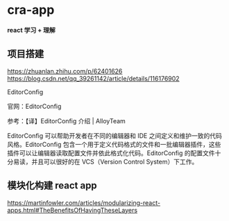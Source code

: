 # cra-app

**react 学习 + 理解**

## 项目搭建

https://zhuanlan.zhihu.com/p/62401626
https://blog.csdn.net/qq_39261142/article/details/116176902

EditorConfig

官网：EditorConfig

参考：【译】EditorConfig 介绍 | AlloyTeam

EditorConfig 可以帮助开发者在不同的编辑器和 IDE 之间定义和维护一致的代码风格。EditorConfig 包含一个用于定义代码格式的文件和一批编辑器插件，这些插件可以让编辑器读取配置文件并依此格式化代码。EditorConfig 的配置文件十分易读，并且可以很好的在 VCS（Version Control System）下工作。

## 模块化构建 react app

https://martinfowler.com/articles/modularizing-react-apps.html#TheBenefitsOfHavingTheseLayers
